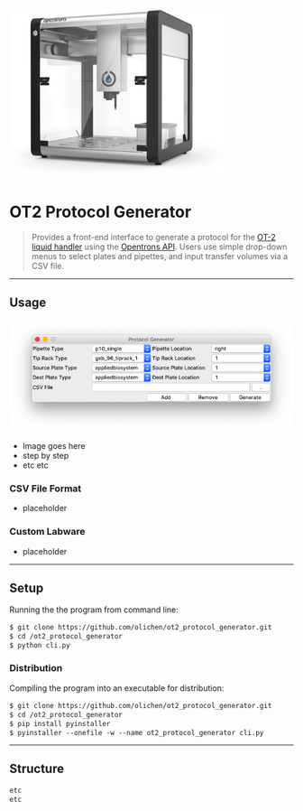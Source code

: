 <a href="https://opentrons.com/ot-2/">
    <img src="/docs/ot2-robot.jpg" title="ot2 robot" alt="ot2 robot" height="300px">
</a>

# OT2 Protocol Generator

> Provides a front-end interface to generate a protocol for the [OT-2 liquid handler](https://opentrons.com/ot-2/) using the [Opentrons API](https://docs.opentrons.com/v2/). Users use simple drop-down menus to select plates and pipettes, and input transfer volumes via a CSV file.

---

## Usage

<img src="/docs/app-window.png" title="application window" alt="application window">

- Image goes here
- step by step
- etc etc

### CSV File Format

- placeholder

### Custom Labware

- placeholder

---

## Setup

Running the the program from command line:

```shell
$ git clone https://github.com/olichen/ot2_protocol_generator.git
$ cd /ot2_protocol_generator
$ python cli.py
```

### Distribution

Compiling the program into an executable for distribution:

```shell
$ git clone https://github.com/olichen/ot2_protocol_generator.git
$ cd /ot2_protocol_generator
$ pip install pyinstaller
$ pyinstaller --onefile -w --name ot2_protocol_generator cli.py
```

---

## Structure

```
etc
etc
```
